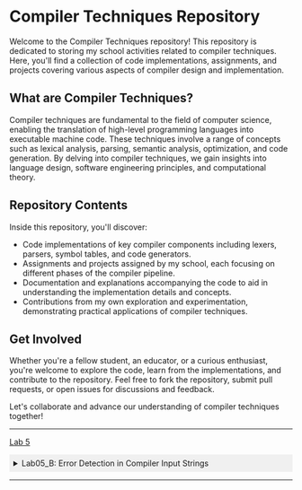 # Compiler Techniques Repository

Welcome to the Compiler Techniques repository! This repository is dedicated to storing my school activities related to compiler techniques. Here, you'll find a collection of code implementations, assignments, and projects covering various aspects of compiler design and implementation.

## What are Compiler Techniques?

Compiler techniques are fundamental to the field of computer science, enabling the translation of high-level programming languages into executable machine code. These techniques involve a range of concepts such as lexical analysis, parsing, semantic analysis, optimization, and code generation. By delving into compiler techniques, we gain insights into language design, software engineering principles, and computational theory.

## Repository Contents

Inside this repository, you'll discover:

- Code implementations of key compiler components including lexers, parsers, symbol tables, and code generators.
- Assignments and projects assigned by my school, each focusing on different phases of the compiler pipeline.
- Documentation and explanations accompanying the code to aid in understanding the implementation details and concepts.
- Contributions from my own exploration and experimentation, demonstrating practical applications of compiler techniques.

## Get Involved

Whether you're a fellow student, an educator, or a curious enthusiast, you're welcome to explore the code, learn from the implementations, and contribute to the repository. Feel free to fork the repository, submit pull requests, or open issues for discussions and feedback.

Let's collaborate and advance our understanding of compiler techniques together!

---

[Lab 5](https://github.com/simeonleni/compilerTechniques/tree/main/lab05_B)

<details>
<summary style="background-color: #f0f0f0; padding: 0.5em;">Lab05_B: Error Detection in Compiler Input Strings</summary>

**Objective:**

Enhance my Lab04_A program to identify and report syntax and semantic errors in compiler input strings based on a specific grammar.

**Description:**

This assignment involves modifying your existing Lab04_A code to detect errors in input strings. The program will:

- Accept strings containing only letters (A-Z, a-z) and operators (+, -, \*, /).
- Identify and report two types of errors:

  - Semantic errors:

    - Consecutive operators or identifiers (e.g., AA, ++)
    - Strings lacking an operator (e.g., ABC)

  - Syntax errors:
    - Presence of digits (0-9)
    - Usage of special characters other than +, -, \*, /

</details>

---
